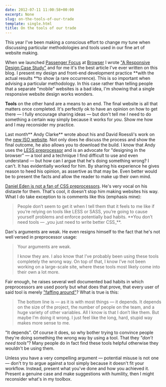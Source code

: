```yaml
---
date: 2012-07-11 11:00:58+00:00
excerpt: None
slug: on-the-tools-of-our-trade
template: single.html
title: On the tools of our trade
---
```


This year I've been making a conscious effort to change my tune when discussing particular methodologies and tools used in our fine art of website making.

When we launched [Passenger Focus](http://www.passengerfocus.org.uk) at [Browser](http://www.browserlondon.com) I wrote ["A Responsive Design Case Study"](http://dbushell.com/2012/06/17/passenger-focus-responsive-web-design-case-study/) and for me it's the best article I've ever written on this blog. I present my design and front-end development practice **with the actual results **to show (a rare occurrence). This is so important when advising a particular methodology. In this case rather than telling people that a separate "mobile" websites is a bad idea, I'm showing that a single responsive website design works wonders.

**Tools** on the other hand are a means to an end. The final website is all that matters once completed. It's perfectly ok to have an opinion on how to get there — I fully encourage sharing ideas — but don't tell me _I_ need to do something a certain way simply because it works for _you_. Show me how and I may reconsider my practice.

Last month** Andy Clarke** wrote about his and David Roessli's work on the [new ISO website](http://www.stuffandnonsense.co.uk/blog/about/say_hello_to_the_new_iso). Not only does he discuss the process and show the final outcome, he also allows you to download the build. I know that Andy uses the [LESS preprocessor](http://lesscss.org/) and is an advocate for "designing in the browser" — a tool and a technique I find difficult to use and even understand — but how can I argue that he's doing something wrong? I can't. It has evidentially worked for him. By sharing his experience he gives reason to heed his opinion, as assertive as that may be. Even better would be to present the facts and allow the reader to make up their own mind.

[Daniel Eden is not a fan of CSS preprocessors](http://daneden.me/2012/05/preprocessors/). He's very vocal on his distaste for them. That's cool, it doesn't stop him making websites his way. What I do take exception to is comments like this (emphasis mine):


<blockquote><p>People don’t seem to get it when I tell them that it feels to me like if you’re relying on tools like LESS or SASS, you’re going to cause yourself problems and enforce potentially bad habits. **You don’t need tools — _you just need to write better CSS_**.</p></blockquote>


Dan's arguments are weak. He even resigns himself to the fact that he's not well versed in preprocessor usage:


<blockquote>
<p>Your arguments are weak.</p>
<p>I know they are. I also know that I’ve probably been using these tools completely the wrong way. On top of that, I know I’ve not been working on a large-scale site, where these tools most likely come into their own a lot more.</p>
</blockquote>

Fair enough, he raises several well documented bad habits in which preprocessors are used poorly but what does that prove, that every user of said tool is merely ["faffing around"](http://daneden.me/2012/06/how-i-write-css/)?
What is true is this:


<blockquote><p>The bottom line is — as it is with most things — it depends. It depends on the size of the project, the number of people on the team, and a huge variety of other variables. All I know is that I don’t like them. But maybe I’m doing it wrong. I just feel like the long, hard, stupid way makes more sense to me.</p></blockquote>


"It depends". Of course it does, so why bother trying to convince people they're doing something the wrong way by using a tool. That they _"don’t need tools"_? Many people do in fact find these tools helpful otherwise they wouldn't be using them.

Unless you have a very compelling argument — potential misuse is not one — don't try to argue against a tool simply because it doesn't fit your workflow. Instead, present what you've done and how you achieved it. Present a genuine case and make suggestions with humility, then I might reconsider what's in my toolbox.

